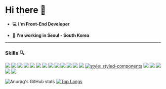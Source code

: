 # Hi there 👋 

- 💻   **I'm Front-End Developer**    

 - 🚀  **I'm working in Seoul - South Korea**

---

### Skills 🔍

<img src="https://img.shields.io/badge/-TypeScript-3178C6?style=flat&logo=typescript&logoColor=ffffff"> <img src="https://img.shields.io/badge/-JavaScript-eed718?style=flat&logo=javascript&logoColor=ffffff">  <img src="https://img.shields.io/badge/-React.js-000000?style=flat&logo=react&logoColor=00c8ff">  <img src="https://img.shields.io/badge/-Next.js-f5f5f5?style=flat&logo=Next.js&logoColor=black"> <img src="https://img.shields.io/badge/-Zustand-5A0FC8?style=flat"> <img src="https://img.shields.io/badge/-Material--UI-0081CB?style=flat&logo=Material-UI&logoColor=FFFFFF"> <img src="https://img.shields.io/badge/-Nest.js-E0234E?style=flat&logo=nestjs&logoColor=FFFFFF"> <img src="https://img.shields.io/badge/-typeORM-orange?style=flat">  <img src="https://img.shields.io/badge/-Express.js-787878?style=flat&logo=express&logoColor=FFFFFF"> <img src="https://img.shields.io/badge/-Node.js-3C873A?style=flat&logo=Node.js&logoColor=white"> <img src="https://img.shields.io/badge/-MySQL-4479A1?style=flat&logo=MySQL&logoColor=white"> <img src="https://img.shields.io/badge/-MariaDB-003545?style=flat&logo=MariaDB&logoColor=white"> <img src = "https://img.shields.io/badge/-HTML5-eed718?style=flat&logo=html5&logoColor=white"> [![style: styled-components](https://img.shields.io/badge/%F0%9F%92%85%20styled--components-orange.svg?colorB=daa357)](https://github.com/styled-components/styled-components)  <img src = "https://img.shields.io/badge/-SCSS-CC6699?style=flat&logo=sass&logoColor=white"> <img src = "https://img.shields.io/badge/-CSS3-1572B6?style=flat&logo=css3&logoColor=white">  <img src="http://img.shields.io/badge/-Git-F1502F?style=flat&logo=git&logoColor=FFFFFF"> <img src="http://img.shields.io/badge/-Github-000000?style=flat&logo=github&logoColor=FFFFFF"> <img src="http://img.shields.io/badge/-VS%20Code-007ACC?style=flat&logo=visual%20studio%20code&logoColor=white">

![Anurag's GitHub stats](https://github-readme-stats.vercel.app/api?username=LKHcoding&show_icons=true&count_private=true&hide=stars,prs,issues)
[![Top Langs](https://github-readme-stats.vercel.app/api/top-langs/?username=LKHcoding&layout=compact&langs_count=5&exclude_repo=coffee,firstProject,studycore,bootstrabProj,chap15,eclipse,Awesome-Profile-README-templates,asp.NetCoreProj,mobileWeb,SpringBootBasicWeb&hide_border=true)](https://github.com/anuraghazra/github-readme-stats&theme=graywhite) 




